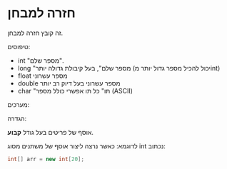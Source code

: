 # חזרה למבחן

 זה קובץ חזרה למבחן.

טיפוסים:

 - int "מספר שלם". 
 - long "מספר שלם", בעל קיבולת גדולה יותר (יכול להכיל מספר גדול יותר מint)
 - float מספר עשרוני
 - double מספר עשרוני בעל דיוק רב יותר
 - char "תו" כל תו אפשרי כולל מספר (ASCII)
 
מערכים:

הגדרה: 

אוסף של פריטים בעל גודל **קבוע**.

לדוגמא:
כאשר נרצה ליצור אוסף של משתנים מסוג int נכתוב:

```java
int[] arr = new int[20];
